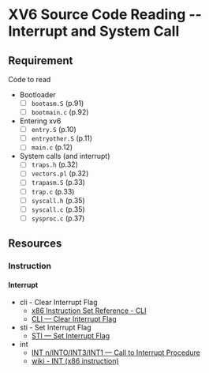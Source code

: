 # XV6 Source Code Reading -- Interrupt and System Call

## Requirement

Code to read

* Bootloader
  * [ ] `bootasm.S` (p.91)
  * [ ] `bootmain.c` (p.92)
* Entering xv6
  * [ ] `entry.S` (p.10)
  * [ ] `entryother.S` (p.11)
  * [ ] `main.c` (p.12)
* System calls (and interrupt)
  * [ ] `traps.h` (p.32)
  * [ ] `vectors.pl` (p.32)
  * [ ] `trapasm.S` (p.33)
  * [ ] `trap.c` (p.33)
  * [ ] `syscall.h` (p.35)
  * [ ] `syscall.c` (p.35)
  * [ ] `sysproc.c` (p.37)

## Resources

### Instruction

#### Interrupt

* cli - Clear Interrupt Flag
  * [x86 Instruction Set Reference - CLI](https://c9x.me/x86/html/file_module_x86_id_31.html)
  * [CLI — Clear Interrupt Flag](https://www.felixcloutier.com/x86/cli)
* sti - Set Interrupt Flag
  * [STI — Set Interrupt Flag](https://www.felixcloutier.com/x86/sti)
* int
  * [INT n/INTO/INT3/INT1 — Call to Interrupt Procedure](https://www.felixcloutier.com/x86/intn:into:int3:int1)
  * [wiki - INT (x86 instruction)](https://en.wikipedia.org/wiki/INT_(x86_instruction))
